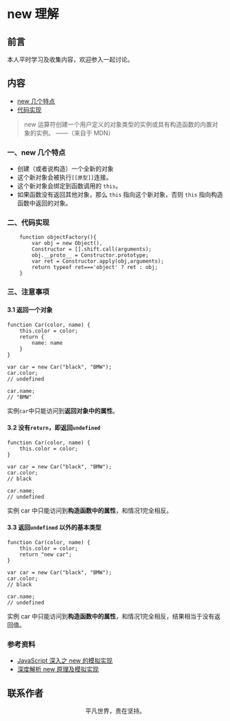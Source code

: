 # new 理解

## 前言

本人平时学习及收集内容，欢迎参入一起讨论。

## 内容

- [new 几个特点](l#一、new几个特点)
- [代码实现](#二、代码实现)

> new 运算符创建一个用户定义的对象类型的实例或具有构造函数的内置对象的实例。 ——（来自于 MDN）

### 一、new 几个特点

- 创建（或者说构造）一个全新的对象
- 这个新对象会被执行`[[原型]]`连接。
- 这个新对象会绑定到函数调用的 `this`。
- 如果函数没有返回其他对象，那么 `this` 指向这个新对象，否则 `this` 指向构造函数中返回的对象。

### 二、代码实现

```
    function objectFactory(){
        var obj = new Object(),
        Constructor = [].shift.call(arguments);
        obj.__proto__ = Constructor.prototype;
        var ret = Constructor.apply(obj,arguments);
        return typeof ret==='object' ? ret : obj;
    }

```

### 三、注意事项

#### 3.1 返回一个对象

```
function Car(color, name) {
    this.color = color;
    return {
        name: name
    }
}

var car = new Car("black", "BMW");
car.color;
// undefined

car.name;
// "BMW"
```

实例`car`中只能访问到**返回对象中的属性**。

#### 3.2 没有`return`，即返回`undefined`

```
function Car(color, name) {
    this.color = color;
}

var car = new Car("black", "BMW");
car.color;
// black

car.name;
// undefined
```

实例 car 中只能访问到**构造函数中的属性**，和情况1完全相反。

#### 3.3 返回`undefined` 以外的基本类型

```
function Car(color, name) {
    this.color = color;
    return "new car";
}

var car = new Car("black", "BMW");
car.color;
// black

car.name;
// undefined
```

实例 car 中只能访问到**构造函数中的属性**，和情况1完全相反，结果相当于没有返回值。

### 参考资料

- [JavaScript 深入之 new 的模拟实现](https://github.com/mqyqingfeng/Blog/issues/13)
- [深度解析 new 原理及模拟实现](https://github.com/yygmind/blog/issues/24)

## 联系作者

<div align="center">
    <p>
        平凡世界，贵在坚持。
    </p>
    <img :src="$withBase('/about/contact.png')" />
</div>
